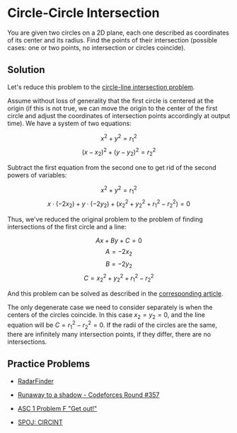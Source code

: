 <!--?title Circle-Circle Intersection -->

# Circle-Circle Intersection

You are given two circles on a 2D plane, each one described as coordinates of its center and its radius. Find the points of their intersection (possible cases: one or two points, no intersection or circles coincide).

## Solution

Let's reduce this problem to the [circle-line intersection problem](./geometry/circle-line-intersection.html).

Assume without loss of generality that the first circle is centered at the origin (if this is not true, we can move the origin to the center of the first circle and adjust the coordinates of intersection points accordingly at output time). We have a system of two equations:

$$x^2+y^2=r_1^2$$
$$(x - x_2)^2 + (y - y_2)^2 = r_2^2$$

Subtract the first equation from the second one to get rid of the second powers of variables:

$$x^2+y^2=r_1^2$$
$$x \cdot (-2x_2) + y \cdot (-2y_2) + (x_2^2+y_2^2+r_1^2-r_2^2) = 0$$

Thus, we've reduced the original problem to the problem of finding intersections of the first circle and a line:

$$Ax + By + C = 0$$
$$A = -2x_2$$
$$B = -2y_2$$
$$C = x_2^2+y_2^2+r_1^2-r_2^2$$

And this problem can be solved as described in the [corresponding article](./geometry/circle-line-intersection.html).

The only degenerate case we need to consider separately is when the centers of the circles coincide. In this case $x_2=y_2=0$, and the line equation will be $C = r_1^2-r_2^2 = 0$. If the radii of the circles are the same, there are infinitely many intersection points, if they differ, there are no intersections.

## Practice Problems

- [RadarFinder](https://community.topcoder.com/stat?c=problem_statement&pm=7766)

- [Runaway to a shadow - Codeforces Round #357](http://codeforces.com/problemset/problem/681/E)

- [ASC 1 Problem F "Get out!"](http://codeforces.com/gym/100199/problem/F)

- [SPOJ: CIRCINT](http://www.spoj.com/problems/CIRCINT/)
